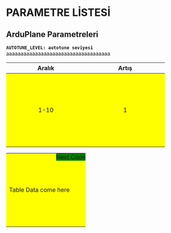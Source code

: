 # PARAMETRE LİSTESİ

## ArduPlane Parametreleri

**`AUTOTUNE_LEVEL: autotune seviyesi`**  
aaaaaaaaaaaaaaaaaaaaaaaaaaaaaaaaaaaa  

| Aralık | Artış |
|:------:|:-----:|
|  1-10  |   1   |



<table>
    <tr>
    <td>Table Data come here
        <div class="topright">Next Code</div>
    </td>
    </tr>
</table>

<style type="text/css">
td {
  position: relative;
  width: 200px;
  height: 200px;
  background: yellow;
}

td .topright { 
  position: absolute;
  top: 0;
  right: 0;
  background: green;
}
</style>
